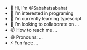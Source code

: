 - 👋 Hi, I’m @Sabahatsabahat
- 👀 I’m interested in programing
- 🌱 I’m currently learning typescript
- 💞️ I’m looking to collaborate on ...
- 📫 How to reach me ...
- 😄 Pronouns: ...
- ⚡ Fun fact: ...

<!---
Sabahatsabahat/Sabahatsabahat is a ✨ special ✨ repository because its `README.md` (this file) appears on your GitHub profile.
You can click the Preview link to take a look at your changes.
--->
